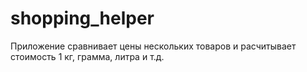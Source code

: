 # shopping_helper
Приложение сравнивает цены нескольких товаров и расчитывает стоимость 1 кг, грамма, литра и т.д.
